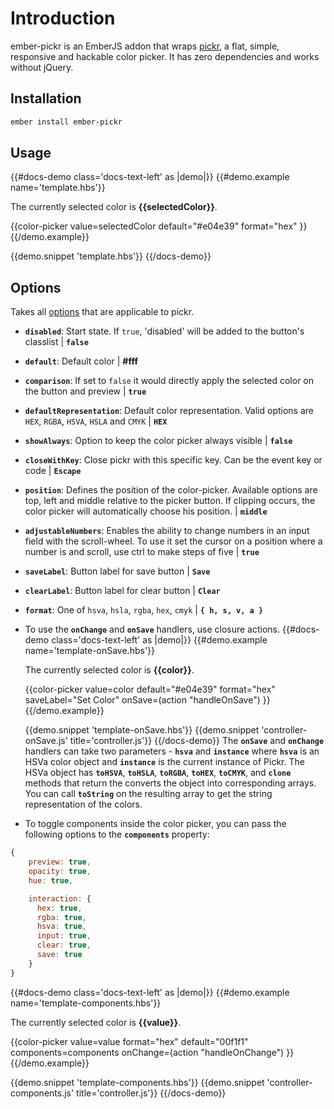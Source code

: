 # Introduction

ember-pickr is an EmberJS addon that wraps [pickr](https://simonwep.github.io/pickr/),
a flat, simple, responsive and hackable color picker. It has zero dependencies and
works without jQuery.

## Installation

```sh
ember install ember-pickr
```

## Usage

{{#docs-demo class='docs-text-left' as |demo|}}
  {{#demo.example name='template.hbs'}}
    <p>The currently selected color is <strong>{{selectedColor}}</strong>.</p>
    <div class="docs-flex">
      {{color-picker
        value=selectedColor
        default="#e04e39"
        format="hex"
      }}
    </div>
  {{/demo.example}}

  {{demo.snippet 'template.hbs'}}
{{/docs-demo}}

## Options

Takes all [options](https://github.com/Simonwep/pickr#optional-options) that are applicable to pickr.

* **`disabled`**: Start state. If `true`, 'disabled' will be added to the button's classlist | **`false`**
* **`default`**: Default color | **#fff**
* **`comparison`**: If set to `false` it would directly apply the selected color on the button and preview | **`true`**
* **`defaultRepresentation`**: Default color representation. Valid options are `HEX`, `RGBA`, `HSVA`, `HSLA` and `CMYK` | **`HEX`**
* **`showAlways`**: Option to keep the color picker always visible | **`false`**
* **`closeWithKey`**: Close pickr with this specific key. Can be the event key or code | **`Escape`**
* **`position`**: Defines the position of the color-picker. Available options are top, left and middle relative
to the picker button. If clipping occurs, the color picker will automatically choose his position. | **`middle`**
* **`adjustableNumbers`**: Enables the ability to change numbers in an input field with the scroll-wheel.
To use it set the cursor on a position where a number is and scroll, use ctrl to make steps of five | **`true`**
* **`saveLabel`**: Button label for save button | **`Save`**
* **`clearLabel`**: Button label for clear button | **`Clear`**
* **`format`**: One of `hsva`, `hsla`, `rgba`, `hex`, `cmyk` | **`{ h, s, v, a }`**
* To use the **`onChange`** and **`onSave`** handlers, use closure actions.
{{#docs-demo class='docs-text-left' as |demo|}}
  {{#demo.example name='template-onSave.hbs'}}
    <p>The currently selected color is <strong>{{color}}</strong>.</p>
    <div class="docs-flex">
      {{color-picker
        value=color
        default="#e04e39"
        format="hex"
        saveLabel="Set Color"
        onSave=(action "handleOnSave")
      }}
    </div>
  {{/demo.example}}

  {{demo.snippet 'template-onSave.hbs'}}
  {{demo.snippet 'controller-onSave.js' title='controller.js'}}
{{/docs-demo}}
The **`onSave`** and **`onChange`** handlers can take two parameters - **`hsva`** and **`instance`** where **`hsva`** is an HSVa
color object and **`instance`** is the current instance of Pickr. The HSVa object has **`toHSVA`**, **`toHSLA`**,
**`toRGBA`**, **`toHEX`**, **`toCMYK`**, and **`clone`** methods that return the converts the object into corresponding arrays.
You can call **`toString`** on the resulting array to get the string representation of the colors.
* To toggle components inside the color picker, you can pass the following options to the **`components`** property:
```javascript
{
    preview: true,
    opacity: true,
    hue: true,

    interaction: {
      hex: true,
      rgba: true,
      hsva: true,
      input: true,
      clear: true,
      save: true
    }
}
```
{{#docs-demo class='docs-text-left' as |demo|}}
  {{#demo.example name='template-components.hbs'}}
    <p>The currently selected color is <strong>{{value}}</strong>.</p>
    <div class="docs-flex">
      {{color-picker
        value=value
        format="hex"
        default="00f1f1"
        components=components
        onChange=(action "handleOnChange")
      }}
    </div>
  {{/demo.example}}

  {{demo.snippet 'template-components.hbs'}}
  {{demo.snippet 'controller-components.js' title='controller.js'}}
{{/docs-demo}}
